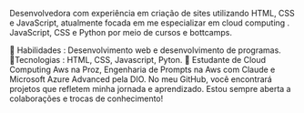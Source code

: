 Desenvolvedora com experiência em criação de sites utilizando HTML, CSS e JavaScript, atualmente focada em me especializar em cloud computing . JavaScript, CSS e Python por meio de cursos e bottcamps.

🔹 Habilidades : Desenvolvimento web e desenvolvimento de programas.
🔹Tecnologias : HTML, CSS, Javascript, Pyton.
🔹 Estudante de Cloud Computing Aws na Proz, Engenharia de Prompts na Aws com Claude e Microsoft Azure Advanced pela DIO.
No meu GitHub, você encontrará projetos que refletem minha jornada e aprendizado. Estou sempre aberta a colaborações e trocas de conhecimento!
